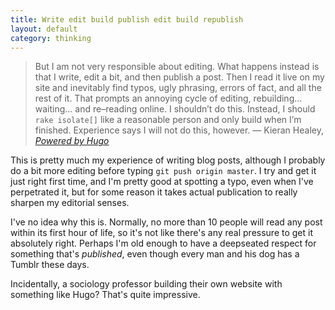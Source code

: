 ```yaml
---
title: Write edit build publish edit build republish
layout: default
category: thinking
---
```


> But I am not very responsible about editing. What happens instead is that I write, edit a bit, and then publish a post. Then I read it live on my site and inevitably find typos, ugly phrasing, errors of fact, and all the rest of it. That prompts an annoying cycle of editing, rebuilding&hellip; waiting&hellip; and re&#8211;reading online. I shouldn’t do this. Instead, I should `rake isolate[]` like a reasonable person and only build when I’m finished. Experience says I will not do this, however. &#8212; Kieran Healey, <cite><a href="http://kieranhealy.org/blog/archives/2014/02/24/powered-by-hugo/">Powered by Hugo</a></cite>

This is pretty much my experience of writing blog posts, although I probably do a bit more editing before typing `git push origin master`. I try and get it just right first time, and I'm pretty good at spotting a typo, even when I've perpetrated it, but for some reason it takes actual publication to really sharpen my editorial senses.

I've no idea why this is. Normally, no more than 10 people will read any post within its first hour of life, so it's not like there's any real pressure to get it absolutely right. Perhaps I'm old enough to have a deepseated respect for something that's *published*, even though every man and his dog has a Tumblr these days.

Incidentally, a sociology professor building their own website with something like Hugo? That's quite impressive.
